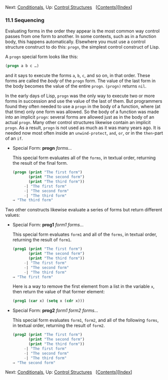 

Next: [Conditionals](Conditionals.html), Up: [Control Structures](Control-Structures.html)   \[[Contents](index.html#SEC_Contents "Table of contents")]\[[Index](Index.html "Index")]

### 11.1 Sequencing

Evaluating forms in the order they appear is the most common way control passes from one form to another. In some contexts, such as in a function body, this happens automatically. Elsewhere you must use a control structure construct to do this: `progn`, the simplest control construct of Lisp.

A `progn` special form looks like this:

```lisp
(progn a b c …)
```

and it says to execute the forms `a`, `b`, `c`, and so on, in that order. These forms are called the *body* of the `progn` form. The value of the last form in the body becomes the value of the entire `progn`. `(progn)` returns `nil`.

In the early days of Lisp, `progn` was the only way to execute two or more forms in succession and use the value of the last of them. But programmers found they often needed to use a `progn` in the body of a function, where (at that time) only one form was allowed. So the body of a function was made into an implicit `progn`: several forms are allowed just as in the body of an actual `progn`. Many other control structures likewise contain an implicit `progn`. As a result, `progn` is not used as much as it was many years ago. It is needed now most often inside an `unwind-protect`, `and`, `or`, or in the `then`-part of an `if`.

*   Special Form: **progn** *forms…*

    This special form evaluates all of the `forms`, in textual order, returning the result of the final form.

    ```lisp
    (progn (print "The first form")
           (print "The second form")
           (print "The third form"))
         -| "The first form"
         -| "The second form"
         -| "The third form"
    ⇒ "The third form"
    ```

Two other constructs likewise evaluate a series of forms but return different values:

*   Special Form: **prog1** *form1 forms…*

    This special form evaluates `form1` and all of the `forms`, in textual order, returning the result of `form1`.

    ```lisp
    (prog1 (print "The first form")
           (print "The second form")
           (print "The third form"))
         -| "The first form"
         -| "The second form"
         -| "The third form"
    ⇒ "The first form"
    ```

    Here is a way to remove the first element from a list in the variable `x`, then return the value of that former element:

    ```lisp
    (prog1 (car x) (setq x (cdr x)))
    ```

<!---->

*   Special Form: **prog2** *form1 form2 forms…*

    This special form evaluates `form1`, `form2`, and all of the following `forms`, in textual order, returning the result of `form2`.

    ```lisp
    (prog2 (print "The first form")
           (print "The second form")
           (print "The third form"))
         -| "The first form"
         -| "The second form"
         -| "The third form"
    ⇒ "The second form"
    ```

Next: [Conditionals](Conditionals.html), Up: [Control Structures](Control-Structures.html)   \[[Contents](index.html#SEC_Contents "Table of contents")]\[[Index](Index.html "Index")]

